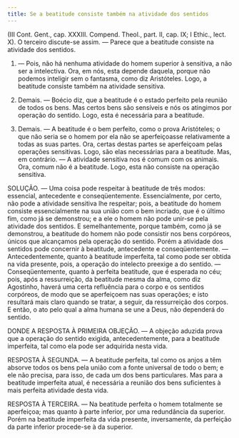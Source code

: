 ```yaml
---
title: Se a beatitude consiste também na atividade dos sentidos
---
```


(III Cont. Gent., cap. XXXIII. Compend. Theol., part. II, cap. IX; I Ethic., lect. X).
  O terceiro discute-se assim. — Parece que a beatitude consiste na atividade dos sentidos.  

1. — Pois, não há nenhuma atividade do homem superior à sensitiva, a não ser a intelectiva. Ora, em nós, esta depende daquela, porque não podemos inteligir sem o fantasma, como diz Aristóteles. Logo, a beatitude consiste também na atividade sensitiva.  

2. Demais. — Boécio diz, que a beatitude é o estado perfeito pela reunião de todos os bens. Mas certos bens são sensíveis e nós os atingimos por operação do sentido. Logo, esta é necessária para a beatitude.  

3. Demais. — A beatitude é o bem perfeito, como o prova Aristóteles; o que não seria se o homem por ela não se aperfeiçoasse relativamente a todas as suas partes. Ora, certas destas partes se aperfeiçoam pelas operações sensitivas. Logo, são elas necessárias para a beatitude. Mas, em contrário. — A atividade sensitiva nos é comum com os animais. Ora, comum não é a beatitude. Logo, esta não consiste na operação sensitiva.  

SOLUÇÃO. — Uma coisa pode respeitar à beatitude de três modos: essencial, antecedente e conseqüentemente.  Essencialmente, por certo, não pode a atividade sensitiva lhe respeitar; pois, a beatitude do homem consiste essencialmente na sua união com o bem incriado, que é o último fim, como já se demonstrou; e a ele o homem não pode unir-se pela atividade dos sentidos. E semelhantemente, porque também, como já se demonstrou, a beatitude do homem não pode consistir nos bens corpóreos, únicos que alcançamos pela operação do sentido.  Porém a atividade dos sentidos pode concernir à beatitude, antecedente e conseqüentemente. — Antecedentemente, quanto à beatitude imperfeita, tal como pode ser obtida na vida presente, pois, a operação do intelecto preexige a do sentido. — Conseqüentemente, quanto à perfeita beatitude, que é esperada no céu; pois, após a ressurreição, da beatitude mesma da alma, como diz Agostinho, haverá uma certa refluência para o corpo e os sentidos corpóreos, de modo que se aperfeiçoem nas suas operações; e isto resultará mais claro quando se tratar, a seguir, da ressurreição dos corpos. E então, o ato pelo qual a alma humana se une a Deus, não dependerá do sentido.  

DONDE A RESPOSTA À PRIMEIRA OBJEÇÃO. — A objeção aduzida prova que a operação do sentido exigida, antecedentemente, para a beatitude imperfeita, tal como ela pode ser adquirida nesta vida.  

RESPOSTA À SEGUNDA. — A beatitude perfeita, tal como os anjos a têm absorve todos os bens pela união com a fonte universal de todo o bem; e ele não precisa, para isso, de cada um dos bens particulares. Mas para a beatitude imperfeita atual, é necessária a reunião dos bens suficientes à mais perfeita atividade desta vida.  

RESPOSTA À TERCEIRA. — Na beatitude perfeita o homem totalmente se aperfeiçoa; mas quanto à parte inferior, por uma redundância da superior. Porém na beatitude imperfeita da vida presente, inversamente, da perfeição da parte inferior procede-se à da superior.